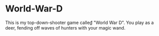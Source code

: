 # World-War-D
This is my top-down-shooter game calle₫ "World War D". You play as a deer, fending off waves of hunters with your magic wand.
